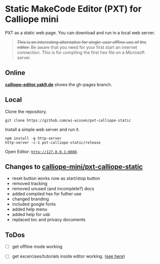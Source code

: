 # Static MakeCode Editor (PXT) for Calliope mini

PXT as a static web page. You can download and run in a local web server.

> ~~This is an interesting alternative for single-user offline use of the editor.~~
> Be aware that you need for your first start an internet connection. This is for compiling the first hex file on a Microsoft server.

## Online

**[calliope-editor.yak9.de](https://calliope-editor.yak9.de/)** shows the gh-pages branch.

## Local

Clone the repository.
```
git clone https://github.com/wi-wissen/pxt-calliope-static
```
Install a simple web server and run it.
```
npm install -g http-server
http-server -c-1 pxt-calliope-static/release
```
Open Editor: [`http://127.0.0.1:8080`](http://127.0.0.1:8080).

## Changes to [calliope-mini/pxt-calliope-static](https://github.com/calliope-mini/pxt-calliope-static)

* reset button works now as start/stop button
* removed tracking
* removed unused (and incomplete?) docs
* added compiled hex for futher use
* changed branding
* included google fonts
* added help menu
* added help for usb
* replaced toc and privacy documents

## ToDos

* [ ] get offline mode working
* [ ] get excercises/tutorials inside editor working. ([see here](https://makecode.com/writing-docs/tutorials))


